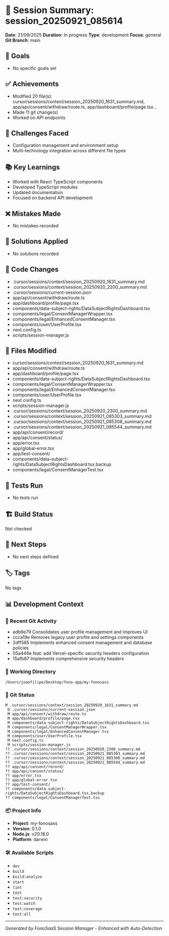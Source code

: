 # 🧠 Session Summary: session_20250921_085614

**Date**: 21/09/2025
**Duration**: In progress
**Type**: development
**Focus**: general
**Git Branch**: main

## 🎯 Goals
- No specific goals set

## ✅ Achievements
- Modified 20 file(s): cursor/sessions/context/session_20250920_1631_summary.md, app/api/consent/withdraw/route.ts, app/dashboard/profile/page.tsx...
- Made 11 git change(s)
- Worked on API endpoints

## 🚧 Challenges Faced
- Configuration management and environment setup
- Multi-technology integration across different file types

## 📚 Key Learnings
- Worked with React TypeScript components
- Developed TypeScript modules
- Updated documentation
- Focused on backend API development

## ❌ Mistakes Made
- No mistakes recorded

## 🔧 Solutions Applied
- No solutions recorded

## 📝 Code Changes
- .cursor/sessions/context/session_20250920_1631_summary.md
- .cursor/sessions/context/session_20250920_2200_summary.md
- .cursor/sessions/current-session.json
- app/api/consent/withdraw/route.ts
- app/dashboard/profile/page.tsx
- components/data-subject-rights/DataSubjectRightsDashboard.tsx
- components/legal/ConsentManagerWrapper.tsx
- components/legal/EnhancedConsentManager.tsx
- components/user/UserProfile.tsx
- next.config.ts
- scripts/session-manager.js

## 📁 Files Modified
- cursor/sessions/context/session_20250920_1631_summary.md
- app/api/consent/withdraw/route.ts
- app/dashboard/profile/page.tsx
- components/data-subject-rights/DataSubjectRightsDashboard.tsx
- components/legal/ConsentManagerWrapper.tsx
- components/legal/EnhancedConsentManager.tsx
- components/user/UserProfile.tsx
- next.config.ts
- scripts/session-manager.js
- .cursor/sessions/context/session_20250920_2300_summary.md
- .cursor/sessions/context/session_20250921_085303_summary.md
- .cursor/sessions/context/session_20250921_085308_summary.md
- .cursor/sessions/context/session_20250921_085544_summary.md
- app/api/consent/record/
- app/api/consent/status/
- app/error.tsx
- app/global-error.tsx
- app/test-consent/
- components/data-subject-rights/DataSubjectRightsDashboard.tsx.backup
- components/legal/ConsentManagerTest.tsx

## 🧪 Tests Run
- No tests run

## 🏗️ Build Status
Not checked

## 🚀 Next Steps
- No next steps defined

## 🏷️ Tags
No tags

## 📊 Development Context

### 🔄 Recent Git Activity
- adb9e79 Consolidates user profile management and improves UI
- ccca19e Removes legacy user profile and settings components
- 2dff585 Implements enhanced consent management and database policies
- 05a446e feat: add Vercel-specific security headers configuration
- 15afb87 Implements comprehensive security headers

### 📂 Working Directory
`/Users/joaofilipe/Desktop/fono-app/my-fonosass`

### 🌿 Git Status
```
M .cursor/sessions/context/session_20250920_1631_summary.md
 D .cursor/sessions/current-session.json
 M app/api/consent/withdraw/route.ts
 M app/dashboard/profile/page.tsx
 M components/data-subject-rights/DataSubjectRightsDashboard.tsx
 M components/legal/ConsentManagerWrapper.tsx
 M components/legal/EnhancedConsentManager.tsx
 M components/user/UserProfile.tsx
 M next.config.ts
 M scripts/session-manager.js
?? .cursor/sessions/context/session_20250920_2300_summary.md
?? .cursor/sessions/context/session_20250921_085303_summary.md
?? .cursor/sessions/context/session_20250921_085308_summary.md
?? .cursor/sessions/context/session_20250921_085544_summary.md
?? app/api/consent/record/
?? app/api/consent/status/
?? app/error.tsx
?? app/global-error.tsx
?? app/test-consent/
?? components/data-subject-rights/DataSubjectRightsDashboard.tsx.backup
?? components/legal/ConsentManagerTest.tsx
```

### 📦 Project Info
- **Project**: my-fonosass
- **Version**: 0.1.0
- **Node.js**: v20.18.0
- **Platform**: darwin

### 🛠️ Available Scripts
- `dev`
- `build`
- `build:analyze`
- `start`
- `lint`
- `test`
- `test:security`
- `test:watch`
- `test:coverage`
- `test:all`


---
*Generated by FonoSaaS Session Manager - Enhanced with Auto-Detection*
